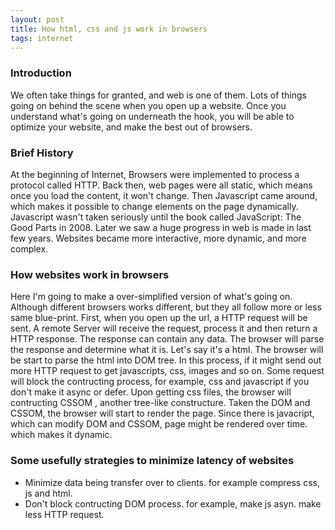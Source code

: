 ```yaml
---
layout: post
title: How html, css and js work in browsers
tags: internet
---
```

### Introduction
We often take things for granted, and web is one of them. Lots of things going on behind the scene when you open up a website. Once you understand what's going on underneath the hook, you will be able to optimize your website, and make the best out of browsers.

### Brief History
At the beginning of Internet, Browsers were implemented to process a protocol called HTTP. Back then, web pages were all static, which means once you load the content, it won't change. Then Javascript came around, which makes it possible to change elements on the page dynamically. Javascript wasn't taken seriously until the book called JavaScript: The Good Parts in 2008. Later we saw a huge progress in web is made in last few years. Websites became more interactive, more dynamic, and more complex.

<!--break-->

### How websites work in browsers
Here I'm going to make a over-simplified version of what's going on. Although different browsers works different, but they all follow more or less same blue-print. First, when you open up the url, a HTTP request will be sent. A remote Server will receive the request, process it and then return a HTTP response. The response can contain any data. The browser will parse the response and determine what it is. Let's say it's a html. The browser will be start to parse the html into DOM tree. In this process, if it might send out more HTTP request to get javascripts, css, images and so on. Some request will block the contructing process, for example, css and javascript if you don't make it async or defer. Upon getting css files, the browser will contructing CSSOM , another tree-like constructure. Taken the DOM and CSSOM, the browser will start to render the page. Since there is javacript, which can modify DOM and CSSOM, page might be rendered over time. which makes it dynamic.

### Some usefully strategies to minimize latency of websites
- Minimize data being transfer over to clients. for example compress css, js and html.
- Don't block contructing DOM process. for example, make js asyn. make less HTTP request.
